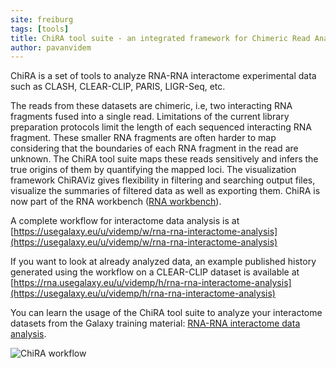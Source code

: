 ```yaml
---
site: freiburg
tags: [tools]
title: ChiRA tool suite - an integrated framework for Chimeric Read Analysis from RNA-RNA interactome data
author: pavanvidem
---
```


ChiRA is a set of tools to analyze RNA-RNA interactome experimental data such as CLASH, CLEAR-CLIP, PARIS, LIGR-Seq, etc.

The reads from these datasets are chimeric, i.e, two interacting RNA fragments fused into a single read. Limitations of the
current library preparation protocols limit the length of each sequenced interacting RNA fragment. These smaller RNA fragments
are often harder to map considering that the boundaries of each RNA fragment in the read are unknown. The ChiRA tool suite maps
these reads sensitively and infers the true origins of them by quantifying the mapped loci. The visualization framework
ChiRAViz gives flexibility in filtering and searching output files, visualize the summaries of filtered data as well as
exporting them. ChiRA is now part of the RNA workbench ([RNA workbench](https://rna.usegalaxy.eu/)).

A complete workflow for interactome data analysis is at [https://usegalaxy.eu/u/videmp/w/rna-rna-interactome-analysis](https://usegalaxy.eu/u/videmp/w/rna-rna-interactome-analysis)

If you want to look at already analyzed data, an example published history generated using the workflow on a CLEAR-CLIP dataset is available at [https://rna.usegalaxy.eu/u/videmp/h/rna-rna-interactome-analysis](https://usegalaxy.eu/u/videmp/h/rna-rna-interactome-analysis)

You can learn the usage of the ChiRA tool suite to analyze your interactome datasets from the Galaxy training material: [RNA-RNA interactome data analysis](https://galaxyproject.github.io/training-material/topics/transcriptomics/tutorials/rna-interactome/tutorial.html).

![ChiRA workflow](/assets/media/chira.png "ChiRA workflow. First the reads deduplicated and mapped to transcriptome. Then the mapped loci are merged based on overlapping. The merged loci are quantified and the interactions are scored and reported.")
